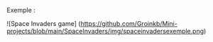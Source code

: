 Exemple :

![Space Invaders game] (https://github.com/Groinkb/Mini-projects/blob/main/SpaceInvaders/img/spaceinvadersexemple.png)